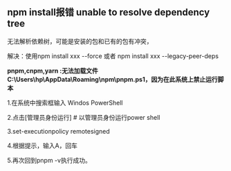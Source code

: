 ## npm install报错 unable to resolve dependency tree

无法解析依赖树，可能是安装的包和已有的包有冲突，

解决：使用npm install xxx --force 或者 npm install xxx --legacy-peer-deps



**pnpm,cnpm,yarn :无法加载文件 C:\Users\hp\AppData\Roaming\npm\pnpm.ps1，因为在此系统上禁止运行脚本**

1.在系统中搜索框输入 Windos PowerShell 

2.点击[管理员身份运行] # 以管理员身份运行power shell 

3.set-executionpolicy remotesigned 

4.根据提示，输入A，回车 

5.再次回到pnpm -v执行成功。